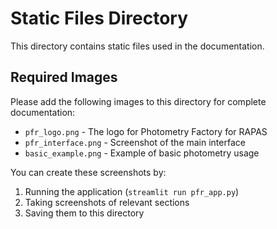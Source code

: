# Static Files Directory

This directory contains static files used in the documentation.

## Required Images

Please add the following images to this directory for complete documentation:

- `pfr_logo.png` - The logo for Photometry Factory for RAPAS
- `pfr_interface.png` - Screenshot of the main interface
- `basic_example.png` - Example of basic photometry usage

You can create these screenshots by:
1. Running the application (`streamlit run pfr_app.py`)
2. Taking screenshots of relevant sections
3. Saving them to this directory
